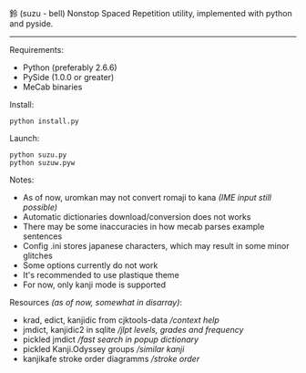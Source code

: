鈴 (suzu - bell) 
Nonstop Spaced Repetition utility, implemented with python and pyside.

---

Requirements:

* Python (preferably 2.6.6)
* PySide (1.0.0 or greater)
* MeCab binaries

Install:

	python install.py

Launch:

	python suzu.py
	python suzuw.pyw

Notes:

* As of now, uromkan may not convert romaji to kana *(IME input still possible)*
* Automatic dictionaries download/conversion does not works
* There may be some inaccuracies in how mecab parses example sentences
* Config .ini stores japanese characters, which may result in some minor glitches
* Some options currently do not work
* It's recommended to use plastique theme
* For now, only kanji mode is supported

Resources *(as of now, somewhat in disarray)*:

* krad, edict, kanjidic from cjktools-data		*/context help*
* jmdict, kanjidic2 in sqlite					*/jlpt levels, grades and frequency*
* pickled jmdict								*/fast search in popup dictionary*
* pickled Kanji.Odyssey groups					*/similar kanji*
* kanjikafe stroke order diagramms				*/stroke order*